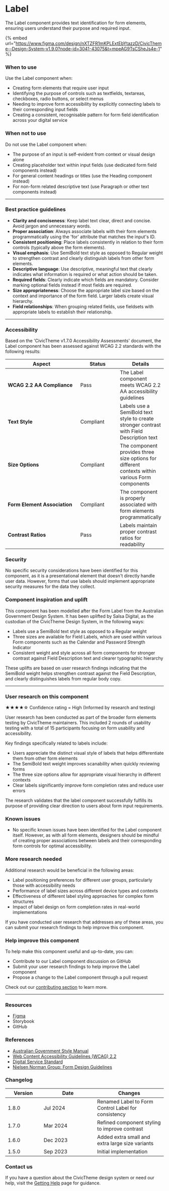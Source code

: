 # Label

The Label component provides text identification for form elements, ensuring users understand their purpose and required input.

{% embed url="https://www.figma.com/design/nXTZFR1mKPLExtEbYtazzD/CivicTheme--Design-System-v1.9.0?node-id=3041-43075&t=mpeAG9TsCSheJs4e-1" %}

### When to use

Use the Label component when:

* Creating form elements that require user input
* Identifying the purpose of controls such as textfields, textareas, checkboxes, radio buttons, or select menus
* Needing to improve form accessibility by explicitly connecting labels to their corresponding input fields
* Creating a consistent, recognisable pattern for form field identification across your digital service

### When not to use

Do not use the Label component when:

* The purpose of an input is self-evident from context or visual design alone
* Creating placeholder text within input fields (use dedicated form field components instead)
* For general content headings or titles (use the Heading component instead)
* For non-form related descriptive text (use Paragraph or other text components instead)

***

### Best practice guidelines

* **Clarity and conciseness**: Keep label text clear, direct and concise. Avoid jargon and unnecessary words.
* **Proper association**: Always associate labels with their form elements programmatically using the 'for' attribute that matches the input's ID.
* **Consistent positioning**: Place labels consistently in relation to their form controls (typically above the form elements).
* **Visual emphasis**: Use SemiBold text style as opposed to Regular weight to strengthen contrast and clearly distinguish labels from other form elements.
* **Descriptive language**: Use descriptive, meaningful text that clearly indicates what information is required or what action should be taken.
* **Required fields**: Clearly indicate which fields are mandatory. Consider marking optional fields instead if most fields are required.
* **Size appropriateness**: Choose the appropriate label size based on the context and importance of the form field. Larger labels create visual hierarchy.
* **Field relationships**: When grouping related fields, use fieldsets with appropriate labels to establish their relationship.

***

### Accessibility

Based on the 'CivicTheme v1.7.0 Accessibility Assessments' document, the Label component has been assessed against WCAG 2.2 standards with the following results:

<table><thead><tr><th width="235.99609375">Aspect</th><th width="116.07421875">Status</th><th>Details</th></tr></thead><tbody><tr><td><strong>WCAG 2.2 AA Compliance</strong></td><td>Pass</td><td>The Label component meets WCAG 2.2 AA accessibility guidelines</td></tr><tr><td><strong>Text Style</strong></td><td>Compliant</td><td>Labels use a SemiBold text style to create stronger contrast with Field Description text</td></tr><tr><td><strong>Size Options</strong></td><td>Compliant</td><td>The component provides three size options for different contexts within various Form components</td></tr><tr><td><strong>Form Element Association</strong></td><td>Compliant</td><td>The component is properly associated with form elements programmatically</td></tr><tr><td><strong>Contrast Ratios</strong></td><td>Pass</td><td>Labels maintain proper contrast ratios for readability</td></tr></tbody></table>

### Security

No specific security considerations have been identified for this component, as it is a presentational element that doesn't directly handle user data. However, forms that use labels should implement appropriate security measures for the data they collect.

### Component inspiration and uplift

This component has been modelled after the Form Label from the Australian Government Design System. It has been uplifted by Salsa Digital, as the custodian of the CivicTheme Design System, in the following ways:

* Labels use a SemiBold text style as opposed to a Regular weight
* Three sizes are available for Field Labels, which are used within various Form components such as the Calendar and Password Strength Indicator
* Consistent weight and style across all form components for stronger contrast against Field Description text and clearer typographic hierarchy

These uplifts are based on user research findings indicating that the SemiBold weight helps strengthen contrast against the Field Description, and clearly distinguishes labels from regular body copy.

***

### User research on this component

★★★★☆ Confidence rating = High (Informed by research and testing)

User research has been conducted as part of the broader form elements testing by CivicTheme maintainers. This included 2 rounds of usability testing with a total of 15 participants focusing on form usability and accessibility.

Key findings specifically related to labels include:

* Users appreciate the distinct visual style of labels that helps differentiate them from other form elements
* The SemiBold text weight improves scanability when quickly reviewing forms
* The three size options allow for appropriate visual hierarchy in different contexts
* Clear labels significantly improve form completion rates and reduce user errors

The research validates that the label component successfully fulfills its purpose of providing clear direction to users about form input requirements.

### Known issues

* No specific known issues have been identified for the Label component itself. However, as with all form elements, designers should be mindful of creating proper associations between labels and their corresponding form controls for optimal accessibility.

### More research needed

Additional research would be beneficial in the following areas:

* Label positioning preferences for different user groups, particularly those with accessibility needs
* Performance of label sizes across different device types and contexts
* Effectiveness of different label styling approaches for complex form structures
* Impact of label design on form completion rates in real-world implementations

If you have conducted user research that addresses any of these areas, you can submit your research findings to help improve this component.

### Help improve this component

To help make this component useful and up-to-date, you can:

* Contribute to our Label component discussion on GitHub
* Submit your user research findings to help improve the Label component
* Propose a change to the Label component through a pull request

Check out our [contributing section](../../contributing/contribution-model.md) to learn more.

***

### Resources

* [Figma](https://www.figma.com/design/nXTZFR1mKPLExtEbYtazzD/CivicTheme--Design-System-v1.9.0?node-id=3041-43075\&t=pgR0cOKiZtpSZwCB-1)
* Storybook
* GitHub

### References

* [Australian Government Style Manual](https://www.stylemanual.gov.au/)
* [Web Content Accessibility Guidelines (WCAG) 2.2](https://www.w3.org/TR/WCAG22/)
* [Digital Service Standard](https://www.dta.gov.au/help-and-advice/build-and-improve-services/service-standard)
* [Nielsen Norman Group: Form Design Guidelines](https://www.nngroup.com/articles/form-design/)

### Changelog

<table><thead><tr><th width="98.21484375">Version</th><th width="154.02734375">Date</th><th>Changes</th></tr></thead><tbody><tr><td>1.8.0</td><td>Jul 2024</td><td>Renamed Label to Form Control Label for consistency</td></tr><tr><td>1.7.0</td><td>Mar 2024</td><td>Refined component styling to improve contrast</td></tr><tr><td>1.6.0</td><td>Dec 2023</td><td>Added extra small and extra large size variants</td></tr><tr><td>1.5.0</td><td>Sep 2023</td><td>Initial implementation</td></tr></tbody></table>

### Contact us

If you have a question about the CivicTheme design system or need our help, visit the [Getting Help](../../getting-started/getting-help.md) page for guidance.

